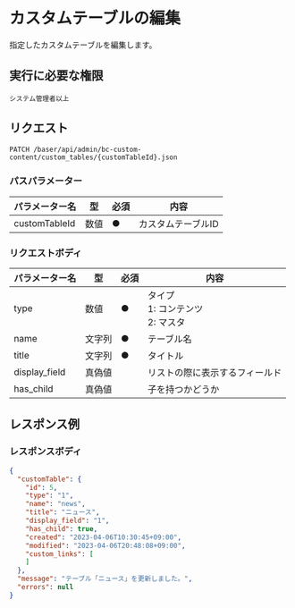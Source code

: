 # カスタムテーブルの編集

指定したカスタムテーブルを編集します。

## 実行に必要な権限

```
システム管理者以上
```

## リクエスト
```
PATCH /baser/api/admin/bc-custom-content/custom_tables/{customTableId}.json
```

### パスパラメーター

| パラメーター名   | 型   | 必須  | 内容                             |
|-----------|-----|-----|--------------------------------|
| customTableId   | 数値  | ●   | カスタムテーブルID                    |

### リクエストボディ

| パラメーター名        | 型   | 必須  | 内容                               |
|----------------|-----|-----|----------------------------------|
| type           | 数値  |  ●   | タイプ  <br> 1: コンテンツ <br>   2: マスタ |
| name           | 文字列 |   ●  | テーブル名                            |
| title          | 文字列 |  ●   | タイトル                             |
| display_field          | 真偽値 |     | リストの際に表示するフィールド                  |
| has_child          | 真偽値 |     | 子を持つかどうか                         |


## レスポンス例

### レスポンスボディ

```json
{
  "customTable": {
    "id": 5,
    "type": "1",
    "name": "news",
    "title": "ニュース",
    "display_field": "1",
    "has_child": true,
    "created": "2023-04-06T10:30:45+09:00",
    "modified": "2023-04-06T20:48:08+09:00",
    "custom_links": [
    ]
  },
  "message": "テーブル「ニュース」を更新しました。",
  "errors": null
}
```
